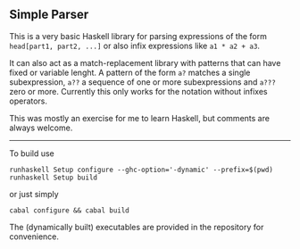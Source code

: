 Simple Parser
---

This is a very basic Haskell library for parsing expressions of the form `head[part1, part2, ...]` or also infix expressions
like `a1 * a2 + a3`.

It can also act as a match-replacement library with patterns that can have fixed or variable lenght. A pattern
of the form `a?` matches a single subexpression, `a??` a sequence of one or more subexpressions and `a???` zero or more.
Currently this only works for the notation without infixes operators.

This was mostly an exercise for me to learn Haskell, but comments are always welcome.

---

To build use

```
runhaskell Setup configure --ghc-option='-dynamic' --prefix=$(pwd)
runhaskell Setup build
```

or just simply

```
cabal configure && cabal build
```

The (dynamically built) executables are provided in the repository for convenience.

